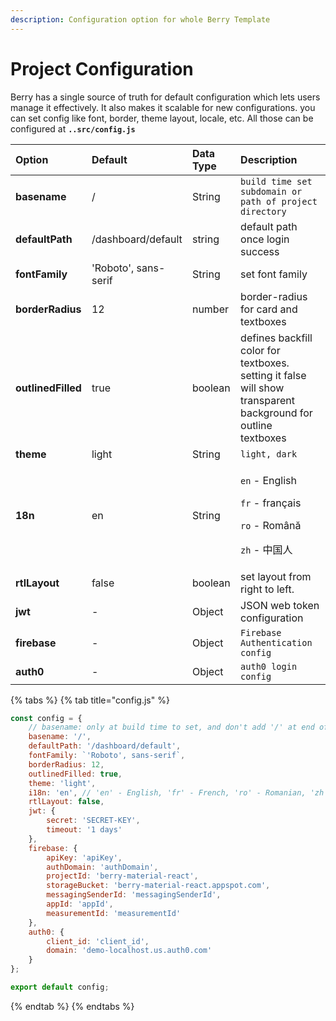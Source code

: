 ```yaml
---
description: Configuration option for whole Berry Template
---
```


# Project Configuration

Berry has a single source of truth for default configuration which lets users manage it effectively. It also makes it scalable for new configurations. you can set config like font, border, theme layout, locale, etc. All those can be configured at **`..src/config.js`**

<table>
  <thead>
    <tr>
      <th style="text-align:left"><b>Option</b>
      </th>
      <th style="text-align:left"><b>Default</b>
      </th>
      <th style="text-align:left"><b>Data Type</b>
      </th>
      <th style="text-align:left"><b>Description</b>
      </th>
    </tr>
  </thead>
  <tbody>
    <tr>
      <td style="text-align:left"><b>basename</b>
      </td>
      <td style="text-align:left">/</td>
      <td style="text-align:left">String</td>
      <td style="text-align:left"><code>build time set subdomain or path of project directory</code>
      </td>
    </tr>
    <tr>
      <td style="text-align:left"><b>defaultPath</b>
      </td>
      <td style="text-align:left">/dashboard/default</td>
      <td style="text-align:left">string</td>
      <td style="text-align:left">default path once login success</td>
    </tr>
    <tr>
      <td style="text-align:left"><b>fontFamily</b>
      </td>
      <td style="text-align:left">&apos;Roboto&apos;, sans-serif</td>
      <td style="text-align:left">String</td>
      <td style="text-align:left">set font family</td>
    </tr>
    <tr>
      <td style="text-align:left"><b>borderRadius</b>
      </td>
      <td style="text-align:left">12</td>
      <td style="text-align:left">number</td>
      <td style="text-align:left">border-radius for card and textboxes</td>
    </tr>
    <tr>
      <td style="text-align:left"><b>outlinedFilled</b>
      </td>
      <td style="text-align:left">true</td>
      <td style="text-align:left">boolean</td>
      <td style="text-align:left">defines backfill color for textboxes. setting it false will show transparent
        background for outline textboxes</td>
    </tr>
    <tr>
      <td style="text-align:left"><b>theme</b>
      </td>
      <td style="text-align:left">light</td>
      <td style="text-align:left">String</td>
      <td style="text-align:left"><code>light, dark</code>
      </td>
    </tr>
    <tr>
      <td style="text-align:left"><b>18n</b>
      </td>
      <td style="text-align:left">en</td>
      <td style="text-align:left">String</td>
      <td style="text-align:left">
        <p><code>en</code> - English</p>
        <p><code>fr</code> - fran&#xE7;ais</p>
        <p><code>ro</code> - Rom&#xE2;n&#x103;</p>
        <p><code>zh</code> - &#x4E2D;&#x56FD;&#x4EBA;</p>
      </td>
    </tr>
    <tr>
      <td style="text-align:left"><b>rtlLayout</b>
      </td>
      <td style="text-align:left">false</td>
      <td style="text-align:left">boolean</td>
      <td style="text-align:left">set layout from right to left.</td>
    </tr>
    <tr>
      <td style="text-align:left"><b>jwt</b>
      </td>
      <td style="text-align:left">-</td>
      <td style="text-align:left">Object</td>
      <td style="text-align:left">JSON web token configuration</td>
    </tr>
    <tr>
      <td style="text-align:left"><b>firebase</b>
      </td>
      <td style="text-align:left">-</td>
      <td style="text-align:left">Object</td>
      <td style="text-align:left"><code>Firebase Authentication config</code>
      </td>
    </tr>
    <tr>
      <td style="text-align:left"><b>auth0</b>
      </td>
      <td style="text-align:left">-</td>
      <td style="text-align:left">Object</td>
      <td style="text-align:left"><code>auth0 login config</code>
      </td>
    </tr>
  </tbody>
</table>

{% tabs %}
{% tab title="config.js" %}
```javascript
const config = {
    // basename: only at build time to set, and don't add '/' at end off BASENAME for breadcrumbs,  like '/berry-material-react/react/default'
    basename: '/',
    defaultPath: '/dashboard/default',
    fontFamily: `'Roboto', sans-serif`,
    borderRadius: 12,
    outlinedFilled: true,
    theme: 'light',
    i18n: 'en', // 'en' - English, 'fr' - French, 'ro' - Romanian, 'zh' - Chinese
    rtlLayout: false,
    jwt: {
        secret: 'SECRET-KEY',
        timeout: '1 days'
    },
    firebase: {
        apiKey: 'apiKey',
        authDomain: 'authDomain',
        projectId: 'berry-material-react',
        storageBucket: 'berry-material-react.appspot.com',
        messagingSenderId: 'messagingSenderId',
        appId: 'appId',
        measurementId: 'measurementId'
    },
    auth0: {
        client_id: 'client_id',
        domain: 'demo-localhost.us.auth0.com'
    }
};

export default config;

```
{% endtab %}
{% endtabs %}

